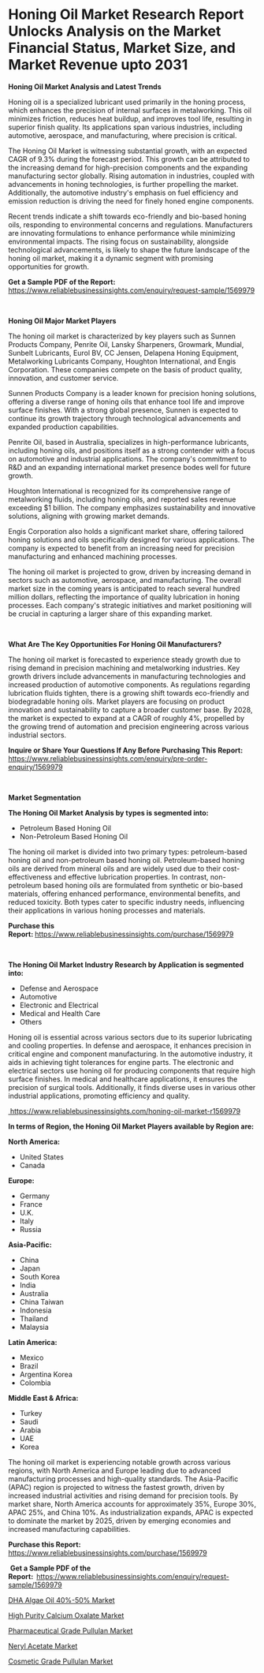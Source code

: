 <p><h1>Honing Oil Market Research Report Unlocks Analysis on the Market Financial Status, Market Size, and Market Revenue upto 2031</h1></p><p><strong>Honing Oil Market Analysis and Latest Trends</strong></p>
<p><p>Honing oil is a specialized lubricant used primarily in the honing process, which enhances the precision of internal surfaces in metalworking. This oil minimizes friction, reduces heat buildup, and improves tool life, resulting in superior finish quality. Its applications span various industries, including automotive, aerospace, and manufacturing, where precision is critical.</p><p>The Honing Oil Market is witnessing substantial growth, with an expected CAGR of 9.3% during the forecast period. This growth can be attributed to the increasing demand for high-precision components and the expanding manufacturing sector globally. Rising automation in industries, coupled with advancements in honing technologies, is further propelling the market. Additionally, the automotive industry's emphasis on fuel efficiency and emission reduction is driving the need for finely honed engine components.</p><p>Recent trends indicate a shift towards eco-friendly and bio-based honing oils, responding to environmental concerns and regulations. Manufacturers are innovating formulations to enhance performance while minimizing environmental impacts. The rising focus on sustainability, alongside technological advancements, is likely to shape the future landscape of the honing oil market, making it a dynamic segment with promising opportunities for growth.</p></p>
<p><strong>Get a Sample PDF of the Report:&nbsp;</strong> <a href="https://www.reliablebusinessinsights.com/enquiry/request-sample/1569979?utm_campaign=1676&utm_medium=2&utm_source=Github&utm_content=ia&utm_term=14102024&utm_id=honing-oil">https://www.reliablebusinessinsights.com/enquiry/request-sample/1569979</a></p>
<p>&nbsp;</p>
<p><strong>Honing Oil Major Market Players</strong></p>
<p><p>The honing oil market is characterized by key players such as Sunnen Products Company, Penrite Oil, Lansky Sharpeners, Growmark, Mundial, Sunbelt Lubricants, Eurol BV, CC Jensen, Delapena Honing Equipment, Metalworking Lubricants Company, Houghton International, and Engis Corporation. These companies compete on the basis of product quality, innovation, and customer service.</p><p>Sunnen Products Company is a leader known for precision honing solutions, offering a diverse range of honing oils that enhance tool life and improve surface finishes. With a strong global presence, Sunnen is expected to continue its growth trajectory through technological advancements and expanded production capabilities.</p><p>Penrite Oil, based in Australia, specializes in high-performance lubricants, including honing oils, and positions itself as a strong contender with a focus on automotive and industrial applications. The company's commitment to R&D and an expanding international market presence bodes well for future growth.</p><p>Houghton International is recognized for its comprehensive range of metalworking fluids, including honing oils, and reported sales revenue exceeding $1 billion. The company emphasizes sustainability and innovative solutions, aligning with growing market demands.</p><p>Engis Corporation also holds a significant market share, offering tailored honing solutions and oils specifically designed for various applications. The company is expected to benefit from an increasing need for precision manufacturing and enhanced machining processes.</p><p>The honing oil market is projected to grow, driven by increasing demand in sectors such as automotive, aerospace, and manufacturing. The overall market size in the coming years is anticipated to reach several hundred million dollars, reflecting the importance of quality lubrication in honing processes. Each company's strategic initiatives and market positioning will be crucial in capturing a larger share of this expanding market.</p></p>
<p>&nbsp;</p>
<p><strong>What Are The Key Opportunities For Honing Oil Manufacturers?</strong></p>
<p><p>The honing oil market is forecasted to experience steady growth due to rising demand in precision machining and metalworking industries. Key growth drivers include advancements in manufacturing technologies and increased production of automotive components. As regulations regarding lubrication fluids tighten, there is a growing shift towards eco-friendly and biodegradable honing oils. Market players are focusing on product innovation and sustainability to capture a broader customer base. By 2028, the market is expected to expand at a CAGR of roughly 4%, propelled by the growing trend of automation and precision engineering across various industrial sectors.</p></p>
<p><strong>Inquire or Share Your Questions If Any Before Purchasing This Report:</strong> <a href="https://www.reliablebusinessinsights.com/enquiry/pre-order-enquiry/1569979?utm_campaign=1676&utm_medium=2&utm_source=Github&utm_content=ia&utm_term=14102024&utm_id=honing-oil">https://www.reliablebusinessinsights.com/enquiry/pre-order-enquiry/1569979</a></p>
<p>&nbsp;</p>
<p><strong>Market Segmentation</strong></p>
<p><strong>The Honing Oil Market Analysis by types is segmented into:</strong></p>
<p><ul><li>Petroleum Based Honing Oil</li><li>Non-Petroleum Based Honing Oil</li></ul></p>
<p><p>The honing oil market is divided into two primary types: petroleum-based honing oil and non-petroleum based honing oil. Petroleum-based honing oils are derived from mineral oils and are widely used due to their cost-effectiveness and effective lubrication properties. In contrast, non-petroleum based honing oils are formulated from synthetic or bio-based materials, offering enhanced performance, environmental benefits, and reduced toxicity. Both types cater to specific industry needs, influencing their applications in various honing processes and materials.</p></p>
<p><strong>Purchase this Report:&nbsp;</strong><a href="https://www.reliablebusinessinsights.com/purchase/1569979?utm_campaign=1676&utm_medium=2&utm_source=Github&utm_content=ia&utm_term=14102024&utm_id=honing-oil">https://www.reliablebusinessinsights.com/purchase/1569979</a></p>
<p>&nbsp;</p>
<p><strong>The Honing Oil Market Industry Research by Application is segmented into:</strong></p>
<p><ul><li>Defense and Aerospace</li><li>Automotive</li><li>Electronic and Electrical</li><li>Medical and Health Care</li><li>Others</li></ul></p>
<p><p>Honing oil is essential across various sectors due to its superior lubricating and cooling properties. In defense and aerospace, it enhances precision in critical engine and component manufacturing. In the automotive industry, it aids in achieving tight tolerances for engine parts. The electronic and electrical sectors use honing oil for producing components that require high surface finishes. In medical and healthcare applications, it ensures the precision of surgical tools. Additionally, it finds diverse uses in various other industrial applications, promoting efficiency and quality.</p></p>
<p><a href="https://www.reliablebusinessinsights.com/honing-oil-market-r1569979?utm_campaign=1676&utm_medium=2&utm_source=Github&utm_content=ia&utm_term=14102024&utm_id=honing-oil">&nbsp;https://www.reliablebusinessinsights.com/honing-oil-market-r1569979</a></p>
<p><strong>In terms of Region, the Honing Oil Market Players available by Region are:</strong></p>
<p>
    <p> <strong> North America: </strong>
        <ul>
            <li>United States</li>
            <li>Canada</li>
        </ul>
        </p> 
    <p> <strong> Europe: </strong>
        <ul>
            <li>Germany</li>
            <li>France</li>
            <li>U.K.</li>
            <li>Italy</li>
            <li>Russia</li>
        </ul>
        </p> 
    <p> <strong> Asia-Pacific: </strong>
        <ul>
            <li>China</li>
            <li>Japan</li>
            <li>South Korea</li>
            <li>India</li>
            <li>Australia</li>
            <li>China Taiwan</li>
            <li>Indonesia</li>
            <li>Thailand</li>
            <li>Malaysia</li>
        </ul>
        </p> 
    <p> <strong> Latin America: </strong>
        <ul>
            <li>Mexico</li>
            <li>Brazil</li>
            <li>Argentina Korea</li>
            <li>Colombia</li>
        </ul>
        </p> 
    <p> <strong> Middle East & Africa: </strong>
        <ul>
            <li>Turkey</li>
            <li>Saudi</li>
            <li>Arabia</li>
            <li>UAE</li>
            <li>Korea</li>
        </ul>
    </p>
    </p>
<p><p>The honing oil market is experiencing notable growth across various regions, with North America and Europe leading due to advanced manufacturing processes and high-quality standards. The Asia-Pacific (APAC) region is projected to witness the fastest growth, driven by increased industrial activities and rising demand for precision tools. By market share, North America accounts for approximately 35%, Europe 30%, APAC 25%, and China 10%. As industrialization expands, APAC is expected to dominate the market by 2025, driven by emerging economies and increased manufacturing capabilities.</p></p>
<p><strong>Purchase this Report: </strong><a href="https://www.reliablebusinessinsights.com/purchase/1569979?utm_campaign=1676&utm_medium=2&utm_source=Github&utm_content=ia&utm_term=14102024&utm_id=honing-oil">https://www.reliablebusinessinsights.com/purchase/1569979</a></p>
<p>&nbsp;<strong>Get a Sample PDF of the Report:&nbsp;&nbsp;</strong><a href="https://www.reliablebusinessinsights.com/enquiry/request-sample/1569979?utm_campaign=1676&utm_medium=2&utm_source=Github&utm_content=ia&utm_term=14102024&utm_id=honing-oil">https://www.reliablebusinessinsights.com/enquiry/request-sample/1569979</a></p>
<p><strong></strong></p>
<p><p><a href="https://www.linkedin.com/pulse/dha-algae-oil-40-50-market-size-segmentation-trends-growth-analysis-fmvvf?utm_campaign=1676&utm_medium=2&utm_source=Github&utm_content=ia&utm_term=14102024&utm_id=honing-oil">DHA Algae Oil 40%-50% Market</a></p><p><a href="https://www.linkedin.com/pulse/navigating-high-purity-calcium-oxalate-market-expert-analysis-rr8be?utm_campaign=1676&utm_medium=2&utm_source=Github&utm_content=ia&utm_term=14102024&utm_id=honing-oil">High Purity Calcium Oxalate Market</a></p><p><a href="https://www.linkedin.com/pulse/pharmaceutical-grade-pullulan-market-global-insights-regional-fhoqe?utm_campaign=1676&utm_medium=2&utm_source=Github&utm_content=ia&utm_term=14102024&utm_id=honing-oil">Pharmaceutical Grade Pullulan Market</a></p><p><a href="https://github.com/MatthewHernandez403/Market-Research-Report-List-1/blob/main/neryl-acetate-market.md?utm_campaign=1676&utm_medium=2&utm_source=Github&utm_content=ia&utm_term=14102024&utm_id=honing-oil">Neryl Acetate Market</a></p><p><a href="https://www.linkedin.com/pulse/global-cosmetic-grade-pullulan-market-trends-analysis-future-yorcf?utm_campaign=1676&utm_medium=2&utm_source=Github&utm_content=ia&utm_term=14102024&utm_id=honing-oil">Cosmetic Grade Pullulan Market</a></p></p>